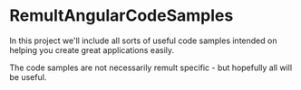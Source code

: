 # RemultAngularCodeSamples

In this project we'll include all sorts of useful code samples intended on helping you create great applications easily.

The code samples are not necessarily remult specific - but hopefully all will be useful. 